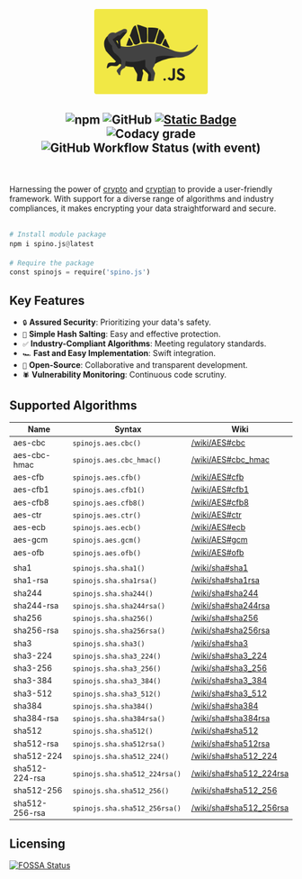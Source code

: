  <div align="center">
  <p></p>
  <img src="https://github.com/NotReeceHarris/spino.js/blob/main/spino-logo.png?raw=true" width="40%"/>
  <p></p>
</div>

<h2 align="center">
  <img src="https://img.shields.io/npm/v/spino.js?style=for-the-badge&amp;labelColor=%23313531&amp;color=%23f1e845" alt="npm">
  <img src="https://img.shields.io/github/license/notreeceharris/spino.js?style=for-the-badge&amp;labelColor=%23313531&amp;color=%23f1e845" alt="GitHub">
  <a href="#supported-algorithms"><img src="https://img.shields.io/badge/supported_algorithms-28-we?style=for-the-badge&amp;labelColor=%23313531&amp;color=%23f1e845" alt="Static Badge"></a>
  <br>
  <img alt="Codacy grade" src="https://img.shields.io/codacy/grade/471ef670bb0f49a485cc5fc8f2690ee0?style=for-the-badge&label=Codacy%20score&labelColor=%23313531&color=%23f1e845">
  <img alt="GitHub Workflow Status (with event)" src="https://img.shields.io/github/actions/workflow/status/NotReeceHarris/spino.js/github-code-scanning%2Fcodeql?style=for-the-badge&label=CodeQL&labelColor=%23313531&color=%23f1e845">
  <p> </p>
</h2>

<br>
<p>Harnessing the power of <a href="https://nodejs.org/api/crypto.html">crypto</a> and <a href="https://github.com/tugrul/cryptian">cryptian</a> to provide a user-friendly framework. With support for a diverse range of algorithms and industry compliances, it makes encrypting your data straightforward and secure.</p>

##

```py
# Install module package
npm i spino.js@latest

# Require the package
const spinojs = require('spino.js')
```
## Key Features

- `🔒` **Assured Security**: Prioritizing your data's safety. 
- `🧂` **Simple Hash Salting**: Easy and effective protection. 
- `✅` **Industry-Compliant Algorithms**: Meeting regulatory standards. 
- `🏎` **Fast and Easy Implementation**: Swift integration. 
- `👐` **Open-Source**: Collaborative and transparent development. 
- `🕷` **Vulnerability Monitoring**: Continuous code scrutiny. 


## Supported Algorithms

Name | Syntax | Wiki
--- | --- | ---
aes-cbc | `spinojs.aes.cbc()` | [/wiki/AES#cbc](https://github.com/NotReeceHarris/spino.js/wiki/AES#cbc)
aes-cbc-hmac | `spinojs.aes.cbc_hmac()` | [/wiki/AES#cbc_hmac](https://github.com/NotReeceHarris/spino.js/wiki/AES#cbc_hmac)
aes-cfb | `spinojs.aes.cfb()` | [/wiki/AES#cfb](https://github.com/NotReeceHarris/spino.js/wiki/AES#cfb)
aes-cfb1 |  `spinojs.aes.cfb1()` | [/wiki/AES#cfb1](https://github.com/NotReeceHarris/spino.js/wiki/AES#cfb1)
aes-cfb8 | `spinojs.aes.cfb8()` | [/wiki/AES#cfb8](https://github.com/NotReeceHarris/spino.js/wiki/AES#cfb8)
aes-ctr | `spinojs.aes.ctr()` | [/wiki/AES#ctr](https://github.com/NotReeceHarris/spino.js/wiki/AES#cbc)
aes-ecb | `spinojs.aes.ecb()` | [/wiki/AES#ecb](https://github.com/NotReeceHarris/spino.js/wiki/AES#ctr)
aes-gcm | `spinojs.aes.gcm()` | [/wiki/AES#gcm](https://github.com/NotReeceHarris/spino.js/wiki/AES#gcm)
aes-ofb | `spinojs.aes.ofb()` | [/wiki/AES#ofb](https://github.com/NotReeceHarris/spino.js/wiki/AES#ofb)
 | | |
sha1 | `spinojs.sha.sha1() ` | [/wiki/sha#sha1](https://github.com/NotReeceHarris/spino.js/wiki/sha#sha1)
sha1-rsa | `spinojs.sha.sha1rsa() ` | [/wiki/sha#sha1rsa](https://github.com/NotReeceHarris/spino.js/wiki/sha#sha1rsa)
sha244 | `spinojs.sha.sha244() ` | [/wiki/sha#sha244](https://github.com/NotReeceHarris/spino.js/wiki/sha#sha244)
sha244-rsa | `spinojs.sha.sha244rsa() ` | [/wiki/sha#sha244rsa](https://github.com/NotReeceHarris/spino.js/wiki/sha#sha244rsa)
sha256 | `spinojs.sha.sha256() ` | [/wiki/sha#sha256](https://github.com/NotReeceHarris/spino.js/wiki/sha#sha256)
sha256-rsa | `spinojs.sha.sha256rsa() ` | [/wiki/sha#sha256rsa](https://github.com/NotReeceHarris/spino.js/wiki/sha#sha256rsa)
sha3 | `spinojs.sha.sha3() ` | /[wiki/sha#sha3](https://github.com/NotReeceHarris/spino.js/wiki/sha#sha3)
sha3-224 | `spinojs.sha.sha3_224() ` | [/wiki/sha#sha3_224](https://github.com/NotReeceHarris/spino.js/wiki/sha#sha3_224)
sha3-256 | `spinojs.sha.sha3_256() ` | [/wiki/sha#sha3_256](https://github.com/NotReeceHarris/spino.js/wiki/sha#sha3_256)
sha3-384 | `spinojs.sha.sha3_384() ` | [/wiki/sha#sha3_384](https://github.com/NotReeceHarris/spino.js/wiki/sha#sha3_384)
sha3-512 | `spinojs.sha.sha3_512() ` | [/wiki/sha#sha3_512](https://github.com/NotReeceHarris/spino.js/wiki/sha#sha3_512)
sha384 | `spinojs.sha.sha384() ` | [/wiki/sha#sha384](https://github.com/NotReeceHarris/spino.js/wiki/sha#sha384)
sha384-rsa | `spinojs.sha.sha384rsa() ` | [/wiki/sha#sha384rsa](https://github.com/NotReeceHarris/spino.js/wiki/sha#sha384rsa)
sha512 | `spinojs.sha.sha512() ` | [/wiki/sha#sha512](https://github.com/NotReeceHarris/spino.js/wiki/sha#sha512)
sha512-rsa | `spinojs.sha.sha512rsa() ` | [/wiki/sha#sha512rsa](https://github.com/NotReeceHarris/spino.js/wiki/sha#sha512rsa)
sha512-224 | `spinojs.sha.sha512_224() ` | [/wiki/sha#sha512_224](https://github.com/NotReeceHarris/spino.js/wiki/sha#sha512_224)
sha512-224-rsa | `spinojs.sha.sha512_224rsa() ` | [/wiki/sha#sha512_224rsa](https://github.com/NotReeceHarris/spino.js/wiki/sha#sha512_224rsa)
sha512-256 | `spinojs.sha.sha512_256() ` | [/wiki/sha#sha512_256](https://github.com/NotReeceHarris/spino.js/wiki/sha#sha512_256)
sha512-256-rsa | `spinojs.sha.sha512_256rsa() ` | [/wiki/sha#sha512_256rsa](https://github.com/NotReeceHarris/spino.js/wiki/sha#sha512_256rsa)



## Licensing

[![FOSSA Status](https://app.fossa.com/api/projects/git%2Bgithub.com%2FNotReeceHarris%2Fspino.js.svg?type=large)](https://app.fossa.com/projects/git%2Bgithub.com%2FNotReeceHarris%2Fspino.js?ref=badge_large)
